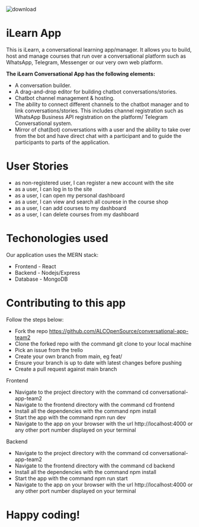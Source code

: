 
![download](https://user-images.githubusercontent.com/1963879/200801383-6774d48f-25fa-40aa-84fd-f48b58650c78.png)


# iLearn App #

This is iLearn, a conversational learning app/manager. 
It allows you to build, host and manage courses that run over a conversational platform 
such as WhatsApp, Telegram, Messenger or our very own web platform. 

**The iLearn Conversational App has the following elements:**

- A conversation builder.
- A drag-and-drop editor for building chatbot conversations/stories.
- Chatbot channel management & hosting.
- The ability to connect different channels to the chatbot manager and to link conversations/stories.
  This includes channel registration such as WhatsApp Business API registration on the platform/ Telegram
  Conversational system.  
- Mirror of chat(bot) conversations with a user and the ability to take over from the bot
  and have direct chat with a participant and to guide the participants to parts of the application.
    
# User Stories #

- as non-registered user, I can register a new account with the site
- as a user, I can log in to the site
- as a user, I can open my personal dashboard
- as a user, I can view and search all courese in the course shop
- as a user, I can add courses to my dashboard
- as a user, I can delete courses from my dashboard

# Techonologies used #

Our application uses the MERN stack:

- Frontend - React
- Backend -  Nodejs/Express
- Database - MongoDB

# Contributing to this app #

Follow the steps below:
- Fork the repo https://github.com/ALCOpenSource/conversational-app-team2
- Clone the forked repo with the command git clone to your local machine
- Pick an issue from the trello
- Create your own branch from main, eg feat/
- Ensure your branch is up to date with latest changes before pushing
- Create a pull request against main branch

Frontend
- Navigate to the project directory with the command cd conversational-app-team2
- Navigate to the frontend directory with the command cd frontend
- Install all the dependencies with the command npm install
- Start the app with the command npm run dev
- Navigate to the app on your browser with the url http://localhost:4000 or any other port number displayed on your terminal

Backend
- Navigate to the project directory with the command cd conversational-app-team2
- Navigate to the frontend directory with the command cd backend
- Install all the dependencies with the command npm install
- Start the app with the command npm run start
- Navigate to the app on your browser with the url http://localhost:4000 or any other port number displayed on your terminal

# Happy coding! #
